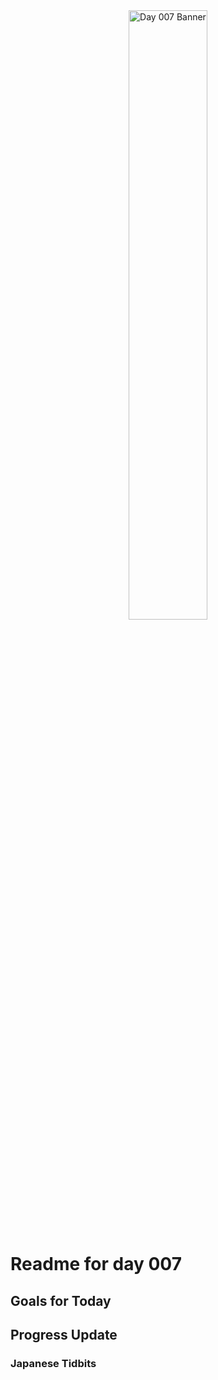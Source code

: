 <div align="center">
 <img src="../Images/image_007.jpg" alt="Day 007 Banner" width="50%">
</div>

# Readme for day 007

## Goals for Today

## Progress Update

### Japanese Tidbits

